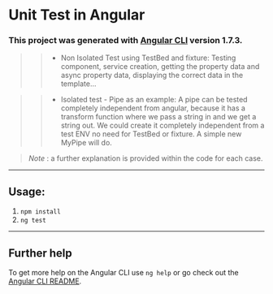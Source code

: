 # Unit Test in Angular


### This project was generated with [Angular CLI](https://github.com/angular/angular-cli) version 1.7.3.


> > * Non Isolated Test using TestBed and fixture: Testing component, service creation, getting the property data and async property data, displaying the correct data in the template...

> > *  Isolated test - Pipe as an example: A pipe can be tested completely independent from angular, because it has a transform function where we pass a string in and we get a string out. We could create it completely independent from a test ENV no need for TestBed or fixture.  A simple new MyPipe will do.


> *Note* :  a further explanation is provided within the code for each case. 


- - -


## Usage:

1. `npm install`
2. `ng test`


- - -


## Further help

To get more help on the Angular CLI use `ng help` or go check out the [Angular CLI README](https://github.com/angular/angular-cli/blob/master/README.md).
